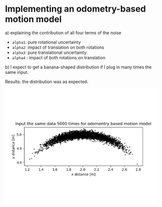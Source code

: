 # Implementing an odometry-based motion model
a) explaining the contribution of all four terms of the noise

- `alpha1`: pure rotational uncertainty
- `alpha2`: impact of translation on both rotations
- `alpha3`: pure translational uncertainty
- `alpha4` : impact of both rotations on translation

b) I expect to get a banana-shaped distribution if I plug in many times the same input.

Results: the distribution was as expected.

 ![](banana.png)
